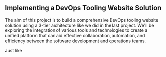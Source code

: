 
## Implementing a DevOps Tooling Website Solution

The aim of this project is to build a comprehensive DevOps tooling website solution using a 3-tier architecture like we did in the last project. We'll be exploring the integration of various tools and technologies to create a unified platform that can aid effective collaboration, automation, and efficiency between the software development and operations teams.

Just like 

